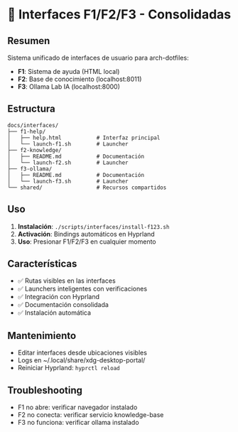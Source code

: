 # 🎯 Interfaces F1/F2/F3 - Consolidadas

## Resumen
Sistema unificado de interfaces de usuario para arch-dotfiles:
- **F1**: Sistema de ayuda (HTML local)
- **F2**: Base de conocimiento (localhost:8011)
- **F3**: Ollama Lab IA (localhost:8000)

## Estructura
```
docs/interfaces/
├── f1-help/
│   ├── help.html           # Interfaz principal
│   └── launch-f1.sh        # Launcher
├── f2-knowledge/
│   ├── README.md           # Documentación
│   └── launch-f2.sh        # Launcher
├── f3-ollama/
│   ├── README.md           # Documentación
│   └── launch-f3.sh        # Launcher
└── shared/                 # Recursos compartidos
```

## Uso
1. **Instalación**: `./scripts/interfaces/install-f123.sh`
2. **Activación**: Bindings automáticos en Hyprland
3. **Uso**: Presionar F1/F2/F3 en cualquier momento

## Características
- ✅ Rutas visibles en las interfaces
- ✅ Launchers inteligentes con verificaciones
- ✅ Integración con Hyprland
- ✅ Documentación consolidada
- ✅ Instalación automática

## Mantenimiento
- Editar interfaces desde ubicaciones visibles
- Logs en ~/.local/share/xdg-desktop-portal/
- Reiniciar Hyprland: `hyprctl reload`

## Troubleshooting
- F1 no abre: verificar navegador instalado
- F2 no conecta: verificar servicio knowledge-base
- F3 no funciona: verificar ollama instalado
